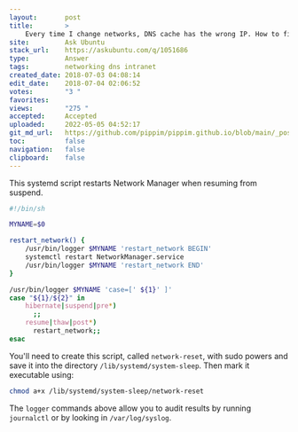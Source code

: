 ```yaml
---
layout:       post
title:        >
    Every time I change networks, DNS cache has the wrong IP. How to fix automatically every time?
site:         Ask Ubuntu
stack_url:    https://askubuntu.com/q/1051686
type:         Answer
tags:         networking dns intranet
created_date: 2018-07-03 04:08:14
edit_date:    2018-07-04 02:06:52
votes:        "3 "
favorites:    
views:        "275 "
accepted:     Accepted
uploaded:     2022-05-05 04:52:17
git_md_url:   https://github.com/pippim/pippim.github.io/blob/main/_posts/2018/2018-07-03-Every-time-I-change-networks_-DNS-cache-has-the-wrong-IP.-How-to-fix-automatically-every-time_.md
toc:          false
navigation:   false
clipboard:    false
---
```


This systemd script restarts Network Manager when resuming from suspend.



``` sh
#!/bin/sh

MYNAME=$0

restart_network() {
    /usr/bin/logger $MYNAME 'restart_network BEGIN'
    systemctl restart NetworkManager.service
    /usr/bin/logger $MYNAME 'restart_network END'
}

/usr/bin/logger $MYNAME 'case=[' ${1}' ]'
case "${1}/${2}" in
    hibernate|suspend|pre*)
      ;;
    resume|thaw|post*)
      restart_network;;
esac
```

You'll need to create this script, called `network-reset`, with sudo powers and save it into the directory `/lib/systemd/system-sleep`. Then mark it executable using:

``` bash
chmod a+x /lib/systemd/system-sleep/network-reset
```

The `logger` commands above allow you to audit results by running `journalctl` or by looking in `/var/log/syslog`.
